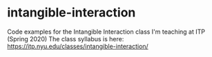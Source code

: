 # intangible-interaction
Code examples for the Intangible Interaction class I'm teaching at ITP (Spring 2020)
The class syllabus is here: https://itp.nyu.edu/classes/intangible-interaction/
